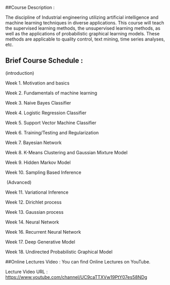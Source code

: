 ##Course Description :

  The discipline of Industrial engineering utilizing artificial intelligence and machine learning techniques in diverse applications. This course will teach the supervised learning methods, the unsupervised learning methods, as well as the applications of probabilistic graphical learning models. These methods are applicable to quality control, text mining, time series analyses, etc.
  
## Brief Course Schedule : 
  
  (introduction)
  
  Week 1.  Motivation and basics
  
  Week 2.  Fundamentals of machine learning
  
  Week 3.  Naive Bayes Classifier
  
  Week 4.  Logistic Regression Classifier
  
  Week 5.  Support Vector Machine Classifier
  
  Week 6.  Training/Testing and Regularization
  
  Week 7.  Bayesian Network
  
  Week 8.  K-Means Clustering and Gaussian Mixture Model
  
  Week 9. Hidden Markov Model
  
  Week 10. Sampling Based Inference
  
  (Advanced)
  
  Week 11. Variational Inference
  
  Week 12. Dirichlet process
  
  Week 13. Gaussian process
  
  Week 14. Neural Network
  
  Week 16. Recurrent Neural Network
  
  Week 17. Deep Generative Model
  
  Week 18. Undirected Probabilistic Graphical Model
  
##Online Lectures Video :
  You can find Online Lectures on YouTube.
  
  Lecture Video URL : https://www.youtube.com/channel/UC9caTTXVw19PtY07es58NDg
  
  
